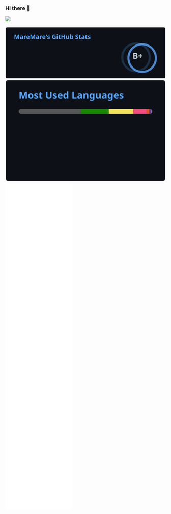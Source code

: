 ### Hi there 👋

![](https://user-images.githubusercontent.com/807378/199817367-3d6e33d6-c308-47ae-8334-54c2ea68a763.gif)

<dl>
  <dt>
    <a href="https://github.com/anuraghazra/github-readme-stats"><img alt="MareMare's GitHub stats" src="github-stats.svg"></a>
  </dt>
  <dt>
    <a href="https://github.com/anuraghazra/github-readme-stats"><img alt="MareMare's Top Languages" src="github-top-langs.svg"></a>
  </dt>
  <dt>
    <!--
    <a href="https://github.com/ashutosh00710/github-readme-activity-graph"><img alt="MareMare's Activity Graph" width="480px" src="github-activity-graph.svg"></a>
    -->
  </dt>
  <dt>
    <a href="https://github.com/lowlighter/metrics"><img alt="MareMare's Metrics" src="github-metrics.svg"></a>
  </dt>
</dl>

<!-- ![](https://komarev.com/ghpvc/?username=MareMare) -->
<!-- 📊
### Hi there 👋

**MareMare/MareMare** is a ✨ _special_ ✨ repository because its `README.md` (this file) appears on your GitHub profile.
Here are some ideas to get you started:

- 🔭 I’m currently working on ...
- 🌱 I’m currently learning ...
- 👯 I’m looking to collaborate on ...
- 🤔 I’m looking for help with ...
- 💬 Ask me about ...
- 📫 How to reach me: ...
- 😄 Pronouns: ...
- ⚡ Fun fact: ...
-->

<!--
### Hi there 👋

- 👋 Hi, I’m @MareMare
- 👀 I’m interested in ...
- 🌱 I’m currently learning ...
- 💞️ I’m looking to collaborate on ...
- 📫 How to reach me ...
-->
